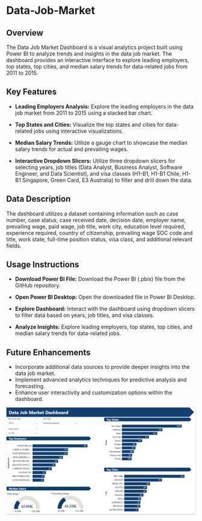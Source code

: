# Data-Job-Market

## Overview

The Data Job Market Dashboard is a visual analytics project built using Power BI to analyze trends and insights in the data job market. The dashboard provides an interactive interface to explore leading employers, top states, top cities, and median salary trends for data-related jobs from 2011 to 2015.

## Key Features

- **Leading Employers Analysis:** Explore the leading employers in the data job market from 2011 to 2015 using a stacked bar chart.

- **Top States and Cities:** Visualize the top states and cities for data-related jobs using interactive visualizations.

- **Median Salary Trends:** Utilize a gauge chart to showcase the median salary trends for actual and prevailing wages.

- **Interactive Dropdown Slicers:** Utilize three dropdown slicers for selecting years, job titles (Data Analyst, Business Analyst, Software Engineer, and Data Scientist), and visa classes (H1-B1, H1-B1 Chile, H1-B1 Singapore, Green Card, E3 Australia) to filter and drill down the data.

## Data Description

The dashboard utilizes a dataset containing information such as case number, case status, case received date, decision date, employer name, prevailing wage, paid wage, job title, work city, education level required, experience required, country of citizenship, prevailing wage SOC code and title, work state, full-time position status, visa class, and additional relevant fields.

## Usage Instructions

- **Download Power BI File:** Download the Power BI (.pbix) file from the GitHub repository.

- **Open Power BI Desktop:** Open the downloaded file in Power BI Desktop.

- **Explore Dashboard:** Interact with the dashboard using dropdown slicers to filter data based on years, job titles, and visa classes.

- **Analyze Insights:** Explore leading employers, top states, top cities, and median salary trends for data-related jobs.

## Future Enhancements
- Incorporate additional data sources to provide deeper insights into the data job market.
- Implement advanced analytics techniques for predictive analysis and forecasting.
- Enhance user interactivity and customization options within the dashboard.

![Screenshot](bus_dash.PNG)
